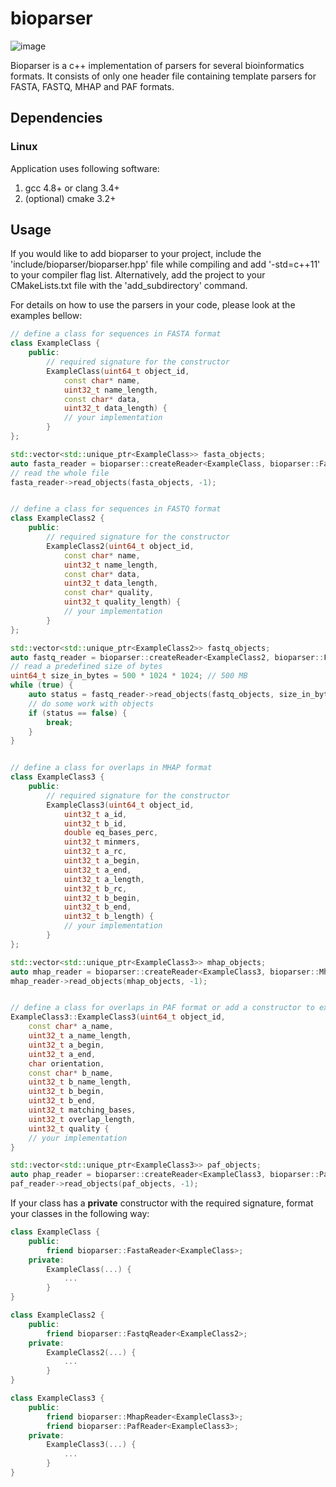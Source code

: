 # bioparser

![image](https://travis-ci.org/rvaser/bioparser.svg?branch=refactor)

Bioparser is a c++ implementation of parsers for several bioinformatics formats. It consists of only one header file containing template parsers for FASTA, FASTQ, MHAP and PAF formats.

## Dependencies

### Linux

Application uses following software:

1. gcc 4.8+ or clang 3.4+
2. (optional) cmake 3.2+

## Usage

If you would like to add bioparser to your project, include the 'include/bioparser/bioparser.hpp' file while compiling and add '-std=c++11' to your compiler flag list. Alternatively, add the project to your CMakeLists.txt file with the 'add_subdirectory' command.

For details on how to use the parsers in your code, please look at the examples bellow:

```cpp
// define a class for sequences in FASTA format
class ExampleClass {
    public:
        // required signature for the constructor
        ExampleClass(uint64_t object_id,
            const char* name,
            uint32_t name_length,
            const char* data,
            uint32_t data_length) {
            // your implementation
        }
};

std::vector<std::unique_ptr<ExampleClass>> fasta_objects;
auto fasta_reader = bioparser::createReader<ExampleClass, bioparser::FastaReader>(path_to_file);
// read the whole file
fasta_reader->read_objects(fasta_objects, -1);


// define a class for sequences in FASTQ format
class ExampleClass2 {
    public:
        // required signature for the constructor
        ExampleClass2(uint64_t object_id,
            const char* name,
            uint32_t name_length,
            const char* data,
            uint32_t data_length,
            const char* quality,
            uint32_t quality_length) {
            // your implementation
        }
};

std::vector<std::unique_ptr<ExampleClass2>> fastq_objects;
auto fastq_reader = bioparser::createReader<ExampleClass2, bioparser::FastqReader>(path_to_file2);
// read a predefined size of bytes
uint64_t size_in_bytes = 500 * 1024 * 1024; // 500 MB
while (true) {
    auto status = fastq_reader->read_objects(fastq_objects, size_in_bytes);
    // do some work with objects
    if (status == false) {
        break;
    }
}


// define a class for overlaps in MHAP format
class ExampleClass3 {
    public:
        // required signature for the constructor
        ExampleClass3(uint64_t object_id,
            uint32_t a_id,
            uint32_t b_id,
            double eq_bases_perc,
            uint32_t minmers,
            uint32_t a_rc,
            uint32_t a_begin,
            uint32_t a_end,
            uint32_t a_length,
            uint32_t b_rc,
            uint32_t b_begin,
            uint32_t b_end,
            uint32_t b_length) {
            // your implementation
        }
};

std::vector<std::unique_ptr<ExampleClass3>> mhap_objects;
auto mhap_reader = bioparser::createReader<ExampleClass3, bioparser::MhapReader>(path_to_file3);
mhap_reader->read_objects(mhap_objects, -1);


// define a class for overlaps in PAF format or add a constructor to existing overlap class
ExampleClass3::ExampleClass3(uint64_t object_id,
    const char* a_name,
    uint32_t a_name_length,
    uint32_t a_begin,
    uint32_t a_end,
    char orientation,
    const char* b_name,
    uint32_t b_name_length,
    uint32_t b_begin,
    uint32_t b_end,
    uint32_t matching_bases,
    uint32_t overlap_length,
    uint32_t quality {
    // your implementation
}

std::vector<std::unique_ptr<ExampleClass3>> paf_objects;
auto phap_reader = bioparser::createReader<ExampleClass3, bioparser::PafReader>(path_to_file4);
paf_reader->read_objects(paf_objects, -1);
```
If your class has a **private** constructor with the required signature, format your classes in the following way:

```cpp
class ExampleClass {
    public:
        friend bioparser::FastaReader<ExampleClass>;
    private:
        ExampleClass(...) {
            ...
        }
}

class ExampleClass2 {
    public:
        friend bioparser::FastqReader<ExampleClass2>;
    private:
        ExampleClass2(...) {
            ...
        }
}

class ExampleClass3 {
    public:
        friend bioparser::MhapReader<ExampleClass3>;
        friend bioparser::PafReader<ExampleClass3>;
    private:
        ExampleClass3(...) {
            ...
        }
}
```
